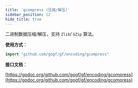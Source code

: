 ```yaml
---
title: 'gcompress (压缩/解压)'
sidebar_position: 12
hide_title: true
---
```


二进制数据压缩/解压，支持 `Zlib`/ `GZip` 算法。

**使用方式**：

```go
import "github.com/gogf/gf/encoding/gcompress"

```

**接口文档**：

[https://godoc.org/github.com/gogf/gf/encoding/gcompress](https://godoc.org/github.com/gogf/gf/encoding/gcompress)